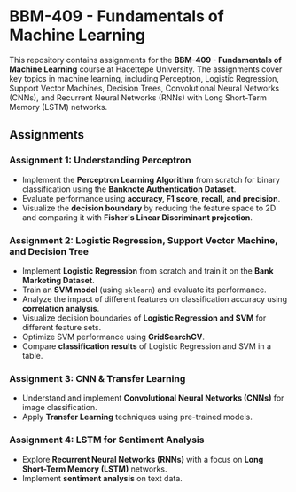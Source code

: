 # BBM-409 - Fundamentals of Machine Learning

This repository contains assignments for the **BBM-409 - Fundamentals of Machine Learning** course at Hacettepe University. The assignments cover key topics in machine learning, including Perceptron, Logistic Regression, Support Vector Machines, Decision Trees, Convolutional Neural Networks (CNNs), and Recurrent Neural Networks (RNNs) with Long Short-Term Memory (LSTM) networks.

## Assignments

### Assignment 1: Understanding Perceptron  
- Implement the **Perceptron Learning Algorithm** from scratch for binary classification using the **Banknote Authentication Dataset**.
- Evaluate performance using **accuracy, F1 score, recall, and precision**.
- Visualize the **decision boundary** by reducing the feature space to 2D and comparing it with **Fisher's Linear Discriminant projection**.

### Assignment 2: Logistic Regression, Support Vector Machine, and Decision Tree  
- Implement **Logistic Regression** from scratch and train it on the **Bank Marketing Dataset**.
- Train an **SVM model** (using `sklearn`) and evaluate its performance.
- Analyze the impact of different features on classification accuracy using **correlation analysis**.
- Visualize decision boundaries of **Logistic Regression and SVM** for different feature sets.
- Optimize SVM performance using **GridSearchCV**.
- Compare **classification results** of Logistic Regression and SVM in a table.

### Assignment 3: CNN & Transfer Learning  
- Understand and implement **Convolutional Neural Networks (CNNs)** for image classification.
- Apply **Transfer Learning** techniques using pre-trained models.

### Assignment 4: LSTM for Sentiment Analysis  
- Explore **Recurrent Neural Networks (RNNs)** with a focus on **Long Short-Term Memory (LSTM)** networks.
- Implement **sentiment analysis** on text data.

